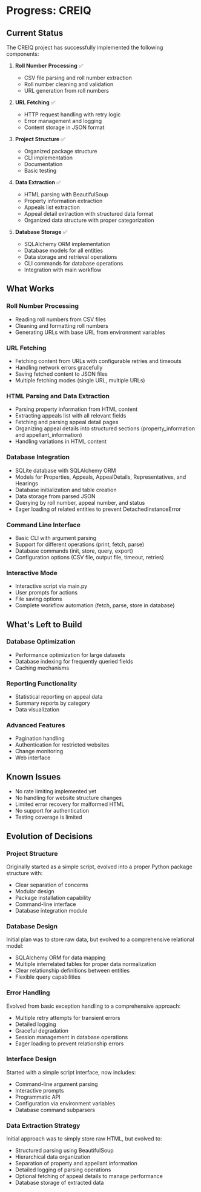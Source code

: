 # Progress: CREIQ

## Current Status
The CREIQ project has successfully implemented the following components:

1. **Roll Number Processing** ✅
   - CSV file parsing and roll number extraction
   - Roll number cleaning and validation
   - URL generation from roll numbers

2. **URL Fetching** ✅
   - HTTP request handling with retry logic
   - Error management and logging
   - Content storage in JSON format

3. **Project Structure** ✅
   - Organized package structure
   - CLI implementation
   - Documentation
   - Basic testing

4. **Data Extraction** ✅
   - HTML parsing with BeautifulSoup
   - Property information extraction
   - Appeals list extraction
   - Appeal detail extraction with structured data format
   - Organized data structure with proper categorization

5. **Database Storage** ✅
   - SQLAlchemy ORM implementation
   - Database models for all entities
   - Data storage and retrieval operations
   - CLI commands for database operations
   - Integration with main workflow

## What Works

### Roll Number Processing
- Reading roll numbers from CSV files
- Cleaning and formatting roll numbers
- Generating URLs with base URL from environment variables

### URL Fetching
- Fetching content from URLs with configurable retries and timeouts
- Handling network errors gracefully
- Saving fetched content to JSON files
- Multiple fetching modes (single URL, multiple URLs)

### HTML Parsing and Data Extraction
- Parsing property information from HTML content
- Extracting appeals list with all relevant fields
- Fetching and parsing appeal detail pages
- Organizing appeal details into structured sections (property_information and appellant_information)
- Handling variations in HTML content

### Database Integration
- SQLite database with SQLAlchemy ORM
- Models for Properties, Appeals, AppealDetails, Representatives, and Hearings
- Database initialization and table creation
- Data storage from parsed JSON
- Querying by roll number, appeal number, and status
- Eager loading of related entities to prevent DetachedInstanceError

### Command Line Interface
- Basic CLI with argument parsing
- Support for different operations (print, fetch, parse)
- Database commands (init, store, query, export)
- Configuration options (CSV file, output file, timeout, retries)

### Interactive Mode
- Interactive script via main.py
- User prompts for actions
- File saving options
- Complete workflow automation (fetch, parse, store in database)

## What's Left to Build

### Database Optimization
- Performance optimization for large datasets
- Database indexing for frequently queried fields
- Caching mechanisms

### Reporting Functionality
- Statistical reporting on appeal data
- Summary reports by category
- Data visualization

### Advanced Features
- Pagination handling
- Authentication for restricted websites
- Change monitoring
- Web interface

## Known Issues
- No rate limiting implemented yet
- No handling for website structure changes
- Limited error recovery for malformed HTML
- No support for authentication
- Testing coverage is limited

## Evolution of Decisions

### Project Structure
Originally started as a simple script, evolved into a proper Python package structure with:
- Clear separation of concerns
- Modular design
- Package installation capability
- Command-line interface
- Database integration module

### Database Design
Initial plan was to store raw data, but evolved to a comprehensive relational model:
- SQLAlchemy ORM for data mapping
- Multiple interrelated tables for proper data normalization
- Clear relationship definitions between entities
- Flexible query capabilities

### Error Handling
Evolved from basic exception handling to a comprehensive approach:
- Multiple retry attempts for transient errors
- Detailed logging
- Graceful degradation
- Session management in database operations
- Eager loading to prevent relationship errors

### Interface Design
Started with a simple script interface, now includes:
- Command-line argument parsing
- Interactive prompts
- Programmatic API
- Configuration via environment variables
- Database command subparsers

### Data Extraction Strategy
Initial approach was to simply store raw HTML, but evolved to:
- Structured parsing using BeautifulSoup
- Hierarchical data organization
- Separation of property and appellant information
- Detailed logging of parsing operations
- Optional fetching of appeal details to manage performance
- Database storage of extracted data